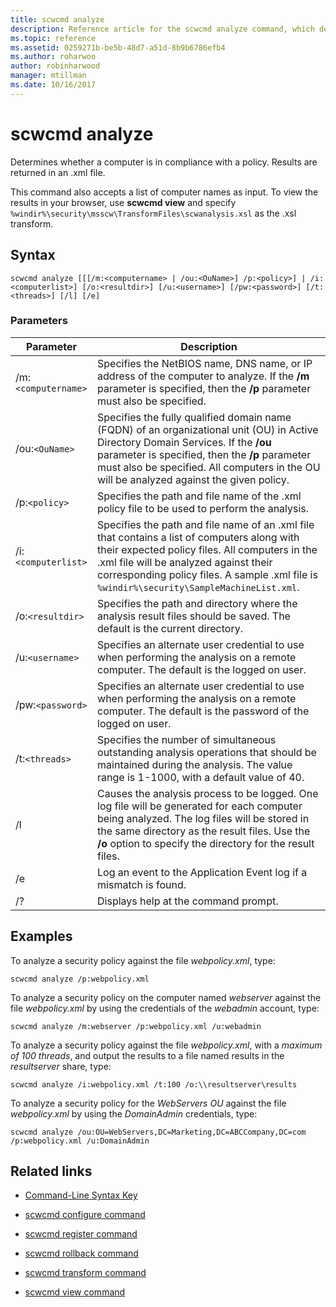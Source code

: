```yaml
---
title: scwcmd analyze
description: Reference article for the scwcmd analyze command, which determines whether a computer is in compliance with a policy.
ms.topic: reference
ms.assetid: 0259271b-be5b-48d7-a51d-8b9b6786efb4
ms.author: roharwoo
author: robinharwood
manager: mtillman
ms.date: 10/16/2017
---
```


# scwcmd analyze



Determines whether a computer is in compliance with a policy. Results are returned in an .xml file.

This command also accepts a list of computer names as input. To view the results in your browser, use **scwcmd view** and specify `%windir%\security\msscw\TransformFiles\scwanalysis.xsl` as the .xsl transform.

## Syntax

```
scwcmd analyze [[[/m:<computername> | /ou:<OuName>] /p:<policy>] | /i:<computerlist>] [/o:<resultdir>] [/u:<username>] [/pw:<password>] [/t:<threads>] [/l] [/e]
```

### Parameters

| Parameter | Description |
|--|--|
| /m:`<computername>` | Specifies the NetBIOS name, DNS name, or IP address of the computer to analyze. If the **/m** parameter is specified, then the **/p** parameter must also be specified. |
| /ou:`<OuName>` | Specifies the fully qualified domain name (FQDN) of an organizational unit (OU) in Active Directory Domain Services. If the **/ou** parameter is specified, then the **/p** parameter must also be specified. All computers in the OU will be analyzed against the given policy. |
| /p:`<policy>` | Specifies the path and file name of the .xml policy file to be used to perform the analysis. |
| /i:`<computerlist>` | Specifies the path and file name of an .xml file that contains a list of computers along with their expected policy files. All computers in the .xml file will be analyzed against their corresponding policy files. A sample .xml file is `%windir%\security\SampleMachineList.xml`. |
| /o:`<resultdir>` | Specifies the path and directory where the analysis result files should be saved. The default is the current directory. |
| /u:`<username>` | Specifies an alternate user credential to use when performing the analysis on a remote computer. The default is the logged on user. |
| /pw:`<password>` | Specifies an alternate user credential to use when performing the analysis on a remote computer. The default is the password of the logged on user. |
| /t:`<threads>` | Specifies the number of simultaneous outstanding analysis operations that should be maintained during the analysis. The value range is 1-1000, with a default value of 40. |
| /l | Causes the analysis process to be logged. One log file will be generated for each computer being analyzed. The log files will be stored in the same directory as the result files. Use the **/o** option to specify the directory for the result files. |
| /e | Log an event to the Application Event log if a mismatch is found. |
| /? | Displays help at the command prompt. |

## Examples

To analyze a security policy against the file *webpolicy.xml*, type:

```
scwcmd analyze /p:webpolicy.xml
```

To analyze a security policy on the computer named *webserver* against the file *webpolicy.xml* by using the credentials of the *webadmin* account, type:

```
scwcmd analyze /m:webserver /p:webpolicy.xml /u:webadmin
```

To analyze a security policy against the file *webpolicy.xml*, with a *maximum of 100 threads*, and output the results to a file named results in the *resultserver* share, type:

```
scwcmd analyze /i:webpolicy.xml /t:100 /o:\\resultserver\results
```

To analyze a security policy for the *WebServers OU* against the file *webpolicy.xml* by using the *DomainAdmin* credentials, type:

```
scwcmd analyze /ou:OU=WebServers,DC=Marketing,DC=ABCCompany,DC=com /p:webpolicy.xml /u:DomainAdmin
```

## Related links

- [Command-Line Syntax Key](command-line-syntax-key.md)

- [scwcmd configure command](scwcmd-configure.md)

- [scwcmd register command](scwcmd-register.md)

- [scwcmd rollback command](scwcmd-rollback.md)

- [scwcmd transform command](scwcmd-transform.md)

- [scwcmd view command](scwcmd-view.md)
